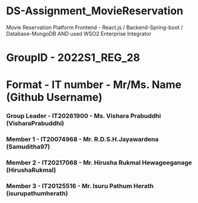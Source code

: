 # DS-Assignment_MovieReservation
Movie Reservation Platform  Frontend - React.js /  Backend-Spring-boot /  Database-MongoDB AND used  WSO2 Enterprise Integrator

# GroupID - 2022S1_REG_28

# Format - IT number - Mr/Ms. Name (Github Username)
### Group Leader - IT20261900 - Ms. Vishara Prabuddhi (VisharaPrabuddhi)
### Member 1 - IT20074968 - Mr. R.D.S.H.Jayawardena (Samuditha97)
### Member 2 - IT20217068 - Mr. Hirusha Rukmal Hewageeganage (HirushaRukmal)
### Member 3 - IT20125516 - Mr. Isuru Pathum Herath (isurupathumherath)
